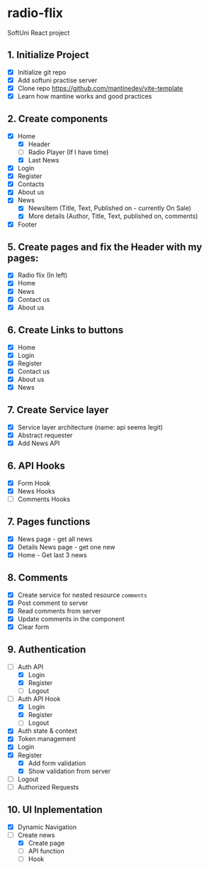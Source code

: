 # radio-flix

SoftUni React project

## 1. Initialize Project

- [x] Initialize git repo
- [x] Add softuni practise server
- [x] Clone repo https://github.com/mantinedev/vite-template
- [x] Learn how mantine works and good practices

## 2. Create components

- [x] Home
  - [x] Header
  - [ ] Radio Player (If I have time)
  - [x] Last News
- [x] Login
- [x] Register
- [x] Contacts
- [x] About us
- [x] News
  - [x] NewsItem (Title, Text, Published on - currently On Sale)
  - [x] More details (Author, Title, Text, published on, comments)
- [x] Footer

## 5. Create pages and fix the Header with my pages:

- [x] Radio flix (In left)
- [x] Home
- [x] News
- [x] Contact us
- [x] About us

## 6. Create Links to buttons

- [x] Home
- [x] Login
- [x] Register
- [x] Contact us
- [x] About us
- [x] News

## 7. Create Service layer

- [x] Service layer architecture (name: api seems legit)
- [x] Abstract requester
- [x] Add News API

## 6. API Hooks

- [x] Form Hook
- [x] News Hooks
- [ ] Comments Hooks

## 7. Pages functions

- [x] News page - get all news
- [x] Details News page - get one new
- [x] Home - Get last 3 news

## 8. Comments

- [x] Create service for nested resource `comments`
- [x] Post comment to server
- [x] Read comments from server
- [x] Update comments in the component
- [x] Clear form

## 9. Authentication

- [ ] Auth API
  - [x] Login
  - [x] Register
  - [ ] Logout
- [ ] Auth API Hook
  - [x] Login
  - [x] Register
  - [ ] Logout
- [x] Auth state & context
- [x] Token management
- [x] Login
- [x] Register
  - [x] Add form validation
  - [x] Show validation from server
- [ ] Logout
- [ ] Authorized Requests

## 10. UI Inplementation

- [x] Dynamic Navigation
- [ ] Create news
  - [x] Create page
  - [ ] API function
  - [ ] Hook
